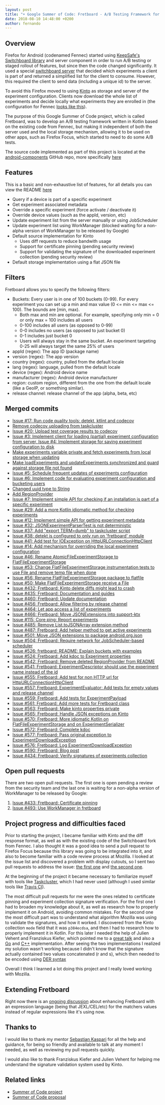 ```yaml
---
layout: post
title: "☀️ Google Summer of Code: Fretboard - A/B Testing Framework for Android"
date: 2018-08-10 14:48:00 +0200
author: fernando
---
```


## Overview
Firefox for Android (codenamed Fennec) started using [KeepSafe's Switchboard library](https://github.com/KeepSafe/Switchboard) and server component in order to run A/B testing or staged rollout of features, but since then the code changed significantly. It used a special [switchboard server](https://github.com/mozilla-services/switchboard-server) that decided which experiments a client is part of and returned a simplified list for the client to consume. However, this required the client to send data (including a unique id) to the server.

To avoid this Firefox moved to using [Kinto](https://github.com/Kinto/kinto) as storage and server of the experiment configuration. Clients now download the whole list of experiments and decide locally what experiments they are enrolled in (the configuration for Fennec [looks like this](https://firefox.settings.services.mozilla.com/v1/buckets/fennec/collections/experiments/records)).

The purpose of this Google Summer of Code project, which is called Fretboard, was to develop an A/B testing framework written in Kotlin based on the existing code from Fennec, but making it independent of both the server used and the local storage mechanism, allowing it to be used on other apps, such as Firefox Focus, which started to need to do some A/B tests.

The source code implemented as part of this project is located at the [android-components](https://github.com/mozilla-mobile/android-components) GitHub repo, more specifically [here](https://github.com/mozilla-mobile/android-components/tree/main/components/service/fretboard)

## Features
This is a basic and non-exhaustive list of features, for all details you can view the README [here](https://github.com/mozilla-mobile/android-components/blob/main/components/service/fretboard/README.md)

* Query if a device is part of a specific experiment
* Get experiment associated metadata
* Override a specific experiment (force activate / deactivate it)
* Override device values (such as the appId, version, etc)
* Update experiment list from the server manually or using JobScheduler
* Update experiment list using WorkManager (blocked waiting for a non-alpha version of WorkManager to be released by Google)
* Default source implementation for Kinto
    * Uses diff requests to reduce bandwith usage
    * Support for certificate pinning (pending security review)
    * Support for validating the signature of the downloaded experiment collection (pending security review)
* Default storage implementation using a flat JSON file

## Filters
Fretboard allows you to specify the following filters:
- Buckets: Every user is in one of 100 buckets (0-99). For every experiment you can set up a min and max value (0 <= min <= max <= 100). The bounds are [min, max).
    - Both max and min are optional. For example, specifying only min = 0 or only max = 100 includes all users
    - 0-100 includes all users (as opposed to 0-99)
    - 0-0 includes no users (as opposed to just bucket 0)
    - 0-1 includes just bucket 0
    - Users will always stay in the same bucket. An experiment targeting 0-25 will always target the same 25% of users
- appId (regex): The app ID (package name)
- version (regex): The app version
- country (regex): country, pulled from the default locale
- lang (regex): language, pulled from the default locale
- device (regex): Android device name
- manufacturer (regex): Android device manufacturer
- region: custom region, different from the one from the default locale (like a GeoIP, or something similar).
- release channel: release channel of the app (alpha, beta, etc)

## Merged commits
* [Issue #17: Run code quality tools: detekt, ktlint and codecov](https://github.com/mozilla-mobile/android-components/commit/cb4a3685f7ec3d79cf356fba7a95d04f5373c9f7)
* [Remove codecov uploading from taskcluster](https://github.com/mozilla-mobile/android-components/commit/79f49c7a61ee2560bb6e4233586d2b0fc10a978f)
* [Issue #20: Upload test coverage results to codecov](https://github.com/mozilla-mobile/android-components/commit/71a165d094fb777113f06d1e2ac27f2c082bba29)
* [Issue #3: Implement client for loading (partial) experiment configuration from server, Issue #4: Implement storage for saving experiment configuration to disk](https://github.com/mozilla-mobile/android-components/commit/7996c0c11a40939cac73914b83fc2ec578927596)
* [Make experiments variable private and fetch experiments from local storage when updating](https://github.com/mozilla-mobile/android-components/commit/63c9792d9c98b7b5cb12aa62fec792710fa116d0)
* [Make loadExperiments and updateExperiments synchronized and guard against storage file not found](https://github.com/mozilla-mobile/android-components/commit/cd812f3fb63b853d842c7af87c69587bec5f45d6)
* [Issue #5: Schedule frequent updates of experiments configuration](https://github.com/mozilla-mobile/android-components/commit/fcf13f7b794966f2f111ebaccc2a468465c72fff)
* [Issue #6: Implement code for evaluating experiment configuration and bucketing users](https://github.com/mozilla-mobile/android-components/commit/b4d9e41b749f34ac75cdb01e6c5150368fcdcba3)
* [Changed uuid type to String](https://github.com/mozilla-mobile/android-components/commit/b9057672604a675f7d9edddc5d6707e07cef0b78)
* [Add RegionProvider](https://github.com/mozilla-mobile/android-components/commit/af80d363dd7a522f43990550a7096aa5a68c9b3e)
* [Issue #7: Implement simple API for checking if an installation is part of a specific experiment](https://github.com/mozilla-mobile/android-components/commit/93b2fb9407926a7910b353265667938f2daaea63)
* [Issue #29: Add a more Kotlin idiomatic method for checking experiments](https://github.com/mozilla-mobile/android-components/commit/1c7ca693e29356d54f6bf354fe7506aab18dca80)
* [Issue #12: Implement simple API for getting experiment metadata](https://github.com/mozilla-mobile/android-components/commit/36b17e1e2d8d87992dab5b3e8d72e463032a827a)
* [Issue #32: JSONExperimentParserTest is not deterministic](https://github.com/mozilla-mobile/android-components/commit/57d91cfcce0f028a1a3523bc390966f99ad2caa5)
* [Issue #37: Add "export TERM=dumb" to taskcluster script](https://github.com/mozilla-mobile/android-components/commit/0c4ce5d8632c777d535aaeea4678c5cdac42380c)
* [Issue #38: detekt is configured to only run on 'fretboard' module](https://github.com/mozilla-mobile/android-components/commit/d5ebdda10e04d5429adcb0952d2838e38b7d8f89)
* [Issue #41: Add test for IOException on HttpURLConnectionHttpClient](https://github.com/mozilla-mobile/android-components/commit/267c633217b920d2d76d134884e439c7b5efdcb6)
* [Issue #14: Add mechanism for overriding the local experiment configuration](https://github.com/mozilla-mobile/android-components/commit/1f745bcfa8d879145f4514bf431ef9f5eb3978af)
* [Issue #46: Rename AtomicFileExperimentStorage to FlatFileExperimentStorage](https://github.com/mozilla-mobile/android-components/commit/3adeb6c7bc4071f90601b46adc0e418a6edb4828)
* [Issue #53: Change FlatFileExperimentStorage instrumentation tests to use File and remove temp file when done](https://github.com/mozilla-mobile/android-components/commit/e788b0c394ecbe7cfa788bd0628c75d64a85fd6d)
* [Issue #56: Rename FlatFileExperimentStorage package to flatfile](https://github.com/mozilla-mobile/android-components/commit/a824b5d4c0318ce865e3980e0723af6e8c462939)
* [Issue #50: Make FlatFileExperimentStorage receive a File](https://github.com/mozilla-mobile/android-components/commit/2e5103b1984156ad5cf8b3011813894dd25f516f)
* [Issue #432: Fretboard: Kinto delete diffs might lead to crash](https://github.com/mozilla-mobile/android-components/commit/ee164fc8121c1cb338be1e28c00b99d2077a7799)
* [Issue #435: Fretboard: Documentation and guides](https://github.com/mozilla-mobile/android-components/commit/ae40fbeee03009e836455604453bf32678fc06ca)
* [Issue #460: Fretboard: Update documentation](https://github.com/mozilla-mobile/android-components/commit/050b98f41743ccad319bdb8263b1067944971431)
* [Issue #456: Fretboard: Allow filtering by release channel](https://github.com/mozilla-mobile/android-components/commit/43b3938ee9386a33c34f658017f5ae289d2a3e97)
* [Issue #464: Let app access a list of experiments](https://github.com/mozilla-mobile/android-components/commit/5a999c4a482c7b6f6bb7641da9da6031ba4f4568)
* [Issue #466: Fretboard: Move JSONExtensions into support-ktx](https://github.com/mozilla-mobile/android-components/commit/0acf5a5ca79a743d768b5fe80fd04ba35ba5f5ec)
* [Issue #115: Core ping: Report experiments](https://github.com/mozilla-mobile/android-components/commit/0a22a10b5ee7aa081996992aa1567e9abca17105)
* [Issue #485: Remove List.toJSONArray extension method](https://github.com/mozilla-mobile/android-components/commit/c4005e7676050ca19ba8cbd8c7a4c0e37e15073b)
* [Issue #487: Fretboard: Add helper method to get active experiments](https://github.com/mozilla-mobile/android-components/commit/ed825a67c1f54724aa8577bdb4c5874e91968e36)
* [Issue #501: Move JSON extensions to package android.org.json](https://github.com/mozilla-mobile/android-components/commit/a230066b4b568fd2642b27c82f8417afe9abeb54)
* [Issue #504: Fretboard: Require network for JobScheduler-based scheduler](https://github.com/mozilla-mobile/android-components/commit/17630ffd5d8b64c2233a1f3f41f12f6ab73d1cf4)
* [Issue #526: fretboard: README: Explain buckets with examples](https://github.com/mozilla-mobile/android-components/commit/5db98276dd7aa935ab5bec86fba04a40b9ea302a)
* [Issue #524: Fretboard: Add kdoc to Experiment properties](https://github.com/mozilla-mobile/android-components/commit/b8b94f5d421717c0c488656d0838f3478d9f37ad)
* [Issue #542: Fretboard: Remove deleted RegionProvider from README](https://github.com/mozilla-mobile/android-components/commit/6e856a4ddde730058326f2eb4c2441f3c0e8cda9)
* [Issue #541: Fretboard: ExperimentDescriptor should use the experiment name instead of the id](https://github.com/mozilla-mobile/android-components/commit/a9d6ba5863c12411f6b5b9a3cf9bc7dc5900e806)
* [Issue #555: Fretboard: Add test for non HTTP url for HttpURLConnectionHttpClient](https://github.com/mozilla-mobile/android-components/commit/170b8743635f7e6c1cc5b133518d48a86df96271)
* [Issue #557: Fretboard: ExperimentEvaluator: Add tests for empty values and release channel](https://github.com/mozilla-mobile/android-components/commit/7c7bfe00b3bd9192c3b74c53506fa96ff1534dd7)
* [Issue #559: Fretboard: Add tests for ExperimentPayload](https://github.com/mozilla-mobile/android-components/commit/da483522ce9ecfea8b4c2bb00fcd772cbba3537d)
* [Issue #561: Fretboard: Add more tests for Fretboard class](https://github.com/mozilla-mobile/android-components/commit/6aa253a6bb6cd6f898cf96cba9e3973895a54dca)
* [Issue #563: Fretboard: Make kinto properties private](https://github.com/mozilla-mobile/android-components/commit/80d1bbf100448bccca64f1a84c881fc7e1a50795)
* [Issue #565: Fretboard: Handle JSON exceptions on Kinto](https://github.com/mozilla-mobile/android-components/commit/0ba81f51500a063a71b8db35540fb9aeab15218b)
* [Issue #570: Fretboard: More idiomatic Kotlin on FlatFileExperimentStorage and on ExperimentSerializer](https://github.com/mozilla-mobile/android-components/commit/40d000b7a8815cb6b8786e49b501f8e86bee7ef4)
* [Issue #572: Fretboard: Complete kdoc](https://github.com/mozilla-mobile/android-components/commit/c874c343cab18fe64f45ba8eb9a726f829fe06b9)
* [Issue #577: Fretboard: Pass original exception to ExperimentDownloadException](https://github.com/mozilla-mobile/android-components/pull/579)
* [Issue #576: Fretboard: Log ExperimentDownloadException](https://github.com/mozilla-mobile/android-components/pull/582)
* [Issue #590: Fretboard: Blog post](https://github.com/mozilla-mobile/android-components/commit/75a87f8774e2848769e7d18e0253b7bf49464d68)
* [Issue #434: Fretboard: Verify signatures of experiments collection](https://github.com/mozilla-mobile/android-components/commit/f65aad40e6f8ec84009a3f809f816c1c969c7082)

## Open pull requests
There are two open pull requests. The first one is open pending a review from the security team and the last one is waiting for a non-alpha version of WorkManager to be released by Google:

1. [Issue #433: Fretboard: Certificate pinning](https://github.com/mozilla-mobile/android-components/pull/446)
2. [Issue #493: Use WorkManager in fretboard](https://github.com/mozilla-mobile/android-components/pull/503)

## Project progress and difficulties faced
Prior to starting the project, I became familiar with Kinto and the diff response format, as well as with the existing code of the Switchboard fork from Fennec. I also thought it was a good idea to send a pull request to Firefox Focus because this library was going to be integrated into it, and also to become familiar with a code review process at Mozilla. I looked at the issue list and discovered a problem with display cutouts, so I sent two pull requests to address the issue: [the first one](https://github.com/mozilla-mobile/focus-android/pull/2264) and [the second one](https://github.com/mozilla-mobile/focus-android/pull/2278).

At the beginning of the project it became necessary to familiarize myself with tools like [Taskcluster](https://github.com/taskcluster), which I had never used (although I used similar tools like [Travis CI](https://travis-ci.org/)).

The most difficult pull requests for me were the ones related to certificate pinning and experiment collection signature verification. For the first one I had to broaden my knowledge about it, as well as research how to properly implement it on Android, avoiding common mistakes.
For the second one the most difficult part was to understand what algorithm Mozilla was using to validate the signatures, and how it worked. I discovered from the Kinto collection `mode` field that it was `p384ecdsa`, and then I had to research how to properly implement it in Kotlin. For this later I needed the help of Julien Vehent and Franziskus Kiefer, which pointed me to a [great talk](https://www.youtube.com/watch?v=b2kPo8YdLTw&t=0s&list=WL&index=2) and also a [Go](https://github.com/mozilla-services/autograph/blob/master/tools/autograph-monitor/contentsignature.go#L35) and [C++](https://searchfox.org/mozilla-central/source/security/manager/ssl/ContentSignatureVerifier.cpp) implementation. After seeing the two implementations I realized my solution wasn't working because I didn't know that the signature actually contained two values concatenated (r and s), which then needed to be encoded using [DER syntax](https://crypto.stackexchange.com/questions/1795/how-can-i-convert-a-der-ecdsa-signature-to-asn-1)

Overall I think I learned a lot doing this project and I really loved working with Mozilla.

## Extending Fretboard
Right now there is an [ongoing discussion](https://github.com/mozilla-mobile/android-components/issues/454) about enhancing Fretboard with an expression language (being that JEXL/CEL/etc) for the matchers values instead of regular expressions like it's using now.

## Thanks to
I would like to thank my mentor [Sebastian Kaspari](https://mozillians.org/en-US/u/sebastian.kaspari/) for all the help and guidance, for being so friendly and available to talk at any moment I needed, as well as reviewing my pull requests quickly.

I would also like to thank Franziskus Kiefer and Julien Vehent for helping me understand the signature validation system used by Kinto.

## Related links
* [Summer of Code project](https://summerofcode.withgoogle.com/projects/#6511592707981312)
* [Summer of Code proposal](https://summerofcode.withgoogle.com/serve/6444466999656448/)
